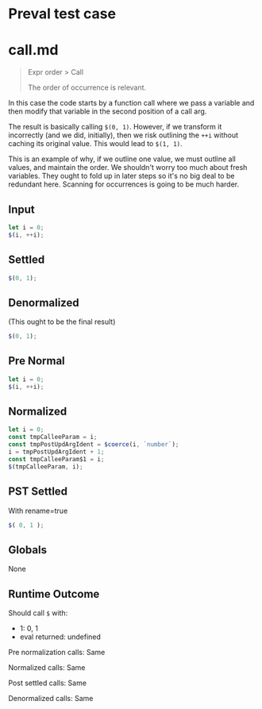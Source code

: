 # Preval test case

# call.md

> Expr order > Call
>
> The order of occurrence is relevant.

In this case the code starts by a function call where we pass a variable and then modify that variable in the second position of a call arg.

The result is basically calling `$(0, 1)`. However, if we transform it incorrectly (and we did, initially), then we risk outlining the `++i` without caching its original value. This would lead to `$(1, 1)`.

This is an example of why, if we outline one value, we must outline all values, and maintain the order. We shouldn't worry too much about fresh variables. They ought to fold up in later steps so it's no big deal to be redundant here. Scanning for occurrences is going to be much harder.

## Input

`````js filename=intro
let i = 0;
$(i, ++i);
`````

## Settled


`````js filename=intro
$(0, 1);
`````

## Denormalized
(This ought to be the final result)

`````js filename=intro
$(0, 1);
`````

## Pre Normal


`````js filename=intro
let i = 0;
$(i, ++i);
`````

## Normalized


`````js filename=intro
let i = 0;
const tmpCalleeParam = i;
const tmpPostUpdArgIdent = $coerce(i, `number`);
i = tmpPostUpdArgIdent + 1;
const tmpCalleeParam$1 = i;
$(tmpCalleeParam, i);
`````

## PST Settled
With rename=true

`````js filename=intro
$( 0, 1 );
`````

## Globals

None

## Runtime Outcome

Should call `$` with:
 - 1: 0, 1
 - eval returned: undefined

Pre normalization calls: Same

Normalized calls: Same

Post settled calls: Same

Denormalized calls: Same
